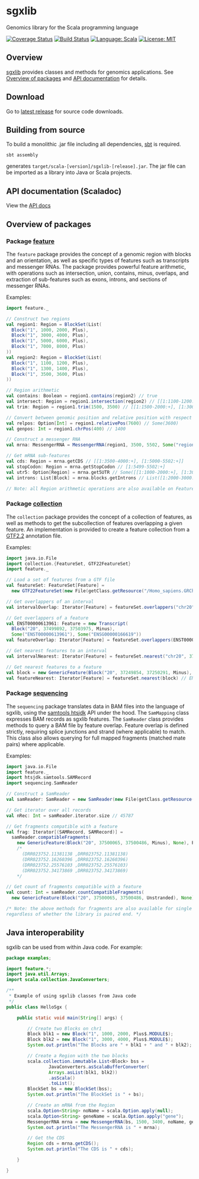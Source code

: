 # sgxlib
Genomics library for the Scala programming language

[![Coverage Status](https://coveralls.io/repos/github/pamelarussell/sgxlib/badge.svg?branch=master)](https://coveralls.io/github/pamelarussell/sgxlib?branch=master)
[![Build Status](https://travis-ci.org/pamelarussell/sgxlib.svg?branch=master)](https://travis-ci.org/pamelarussell/sgxlib)
[![Language: Scala](https://img.shields.io/badge/language-scala-blue.svg)](https://www.scala-lang.org/)
[![License: MIT](https://img.shields.io/badge/License-MIT-red.svg)](https://opensource.org/licenses/MIT)

## Overview

[sgxlib](https://github.com/pamelarussell/sgxlib) provides classes and methods for genomics applications. See [Overview of packages](#overview-of-packages) and [API documentation](http://pamelarussell.github.io/sgxlib/docs/api/) for details.

## Download

Go to [latest release](https://github.com/pamelarussell/sgxlib/releases/latest) for source code downloads.

## Building from source

To build a monolithic .jar file including all dependencies, [sbt](http://www.scala-sbt.org/) is required.

```
sbt assembly
```

generates `target/scala-[version]/sgxlib-[release].jar`. The jar file can be imported as a library into Java or Scala projects.

## API documentation (Scaladoc)

View the [API docs](http://pamelarussell.github.io/sgxlib/docs/api/)

## Overview of packages

### Package [feature](http://pamelarussell.github.io/sgxlib/docs/api/#feature.package)

The `feature` package provides the concept of a genomic region with blocks and an orientation, as well as specific types of features such as transcripts and messenger RNAs. The package provides powerful feature arithmetic, with operations such as intersection, union, contains, minus, overlaps, and extraction of sub-features such as exons, introns, and sections of messenger RNAs.

Examples:

```scala
import feature._

// Construct two regions
val region1: Region = BlockSet(List(
  Block("1", 1000, 2000, Plus),
  Block("1", 3000, 4000, Plus),
  Block("1", 5000, 6000, Plus),
  Block("1", 7000, 8000, Plus)
))
val region2: Region = BlockSet(List(
  Block("1", 1100, 1200, Plus),
  Block("1", 1300, 1400, Plus),
  Block("1", 3500, 3600, Plus)
))

// Region arithmetic
val contains: Boolean = region1.contains(region2) // true
val intersect: Region = region1.intersection(region2) // [[1:1100-1200:+], [1:1300-1400:+], [1:3500-3600:+]]
val trim: Region = region1.trim(1500, 3500) // [[1:1500-2000:+], [1:3000-3500:+]]

// Convert between genomic position and relative position with respect to region
val relpos: Option[Int] = region1.relativePos(7600) // Some(3600)
val genpos: Int = region1.chrPos(400) // 1400

// Construct a messenger RNA
val mrna: MessengerRNA = MessengerRNA(region1, 3500, 5502, Some("region1"), Some("gene1"))

// Get mRNA sub-features
val cds: Region = mrna.getCDS // [[1:3500-4000:+], [1:5000-5502:+]]
val stopCodon: Region = mrna.getStopCodon // [1:5499-5502:+]
val utr5: Option[Region] = mrna.get5UTR // Some([[1:1000-2000:+], [1:3000-3500:+]])
val introns: List[Block] = mrna.blocks.getIntrons // List([1:2000-3000:+], [1:4000-5000:+], [1:6000-7000:+])

// Note: all Region arithmetic operations are also available on Features
```

### Package [collection](http://pamelarussell.github.io/sgxlib/docs/api/#collection.package)

The `collection` package provides the concept of a collection of features, as well as methods to get the subcollection of features overlapping a given feature. An implementation is provided to create a feature collection from a [GTF2.2](http://mblab.wustl.edu/GTF22.html) annotation file.

Examples:

```scala
import java.io.File
import collection.{FeatureSet, GTF22FeatureSet}
import feature._

// Load a set of features from a GTF file
val featureSet: FeatureSet[Feature] =
  new GTF22FeatureSet(new File(getClass.getResource("/Homo_sapiens.GRCh38.86.chr_20_21_22.gtf").getPath))

// Get overlappers of an interval
val intervalOverlap: Iterator[Feature] = featureSet.overlappers("chr20", 37476591, 37645612, Plus) // ENST00000062104, ENST00000346199, ENST00000450588, ENST00000621390

// Get overlappers of a feature
val ENST00000613961: Feature = new Transcript(
  Block("20", 37499892, 37503975, Minus),
  Some("ENST00000613961"), Some("ENSG00000166619"))
val featureOverlap: Iterator[Feature] = featureSet.overlappers(ENST00000613961) // ENST00000613961, ENST00000467603

// Get nearest features to an interval
val intervalNearest: Iterator[Feature] = featureSet.nearest("chr20", 37306985, 37306986) // ENST00000373606, ENST00000397150, ENST00000397152, ENST00000373605, ENST00000397151

// Get nearest features to a feature
val block = new GenericFeature(Block("20", 37249854, 37250291, Minus), None)
val featureNearest: Iterator[Feature] = featureSet.nearest(block) // ENST00000373614
```

### Package [sequencing](http://pamelarussell.github.io/sgxlib/docs/api/#sequencing.package)

The `sequencing` package translates data in BAM files into the language of sgxlib, using the [samtools htsjdk](https://github.com/samtools/htsjdk) API under the hood. The `SamMapping` class expresses BAM records as sgxlib features. The `SamReader` class provides methods to query a BAM file by feature overlap. Feature overlap is defined strictly, requiring splice junctions and strand (where applicable) to match. This class also allows querying for full mapped fragments (matched mate pairs) where applicable.

Examples:

```scala
import java.io.File
import feature._
import htsjdk.samtools.SAMRecord
import sequencing.SamReader

// Construct a SamReader
val samReader: SamReader = new SamReader(new File(getClass.getResource("/DRR023752_chr20_37Mb_38Mb.bam").getPath))

// Get iterator over all records
val nRec: Int = samReader.iterator.size // 45787

// Get fragments compatible with a feature
val frag: Iterator[(SAMRecord, SAMRecord)] =
  samReader.compatibleFragments(
    new GenericFeature(Block("20", 37500065, 37500486, Minus), None), Plus)
    /*
      (DRR023752.11381138 ,DRR023752.11381138)
      (DRR023752.16260396 ,DRR023752.16260396)
      (DRR023752.25576103 ,DRR023752.25576103)
      (DRR023752.34173869 ,DRR023752.34173869)
    */

// Get count of fragments compatible with a feature
val count: Int = samReader.countCompatibleFragments(
  new GenericFeature(Block("20", 37500065, 37500486, Unstranded), None), Unstranded) // 5

/* Note: the above methods for fragments are also available for single records,
regardless of whether the library is paired end. */
```

## Java interoperability

sgxlib can be used from within Java code. For example:

```java
package examples;

import feature.*;
import java.util.Arrays;
import scala.collection.JavaConverters;

/**
 * Example of using sgxlib classes from Java code
 */
public class HelloSgx {

    public static void main(String[] args) {

        // Create two Blocks on chr1
        Block blk1 = new Block("1", 1000, 2000, Plus$.MODULE$);
        Block blk2 = new Block("1", 3000, 4000, Plus$.MODULE$);
        System.out.println("The Blocks are " + blk1 + " and " + blk2);

        // Create a Region with the two blocks
        scala.collection.immutable.List<Block> bss =
                JavaConverters.asScalaBufferConverter(
                Arrays.asList(blk1, blk2))
                .asScala()
                .toList();
        BlockSet bs = new BlockSet(bss);
        System.out.println("The BlockSet is " + bs);

        // Create an mRNA from the Region
        scala.Option<String> noName = scala.Option.apply(null);
        scala.Option<String> geneName = scala.Option.apply("gene");
        MessengerRNA mrna = new MessengerRNA(bs, 1500, 3400, noName, geneName);
        System.out.println("The MessengerRNA is " + mrna);

        // Get the CDS
        Region cds = mrna.getCDS();
        System.out.println("The CDS is " + cds);

    }

}
```
